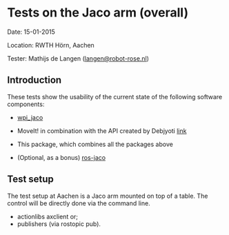 Tests on the Jaco arm (overall)
============
Date: 15-01-2015

Location: RWTH Hörn, Aachen

Tester: Mathijs de Langen (langen@robot-rose.nl)

Introduction
------------

These tests show the usability of the current state of the following software components:
* [wpi_jaco](https://github.com/RIVeR-Lab/wpi_jaco/)
* MoveIt! in combination with the API created by Debjyoti [link](https://github.com/RobotRose/rose_moveit_controller)
* This package, which combines all the packages above

* (Optional, as a bonus) [ros-jaco](https://github.com/Kinovarobotics/jaco-ros)

Test setup
----------
The test setup at Aachen is a Jaco arm mounted on top of a table. The control will be directly done via the command line.
* actionlibs axclient or;
* publishers (via rostopic pub).